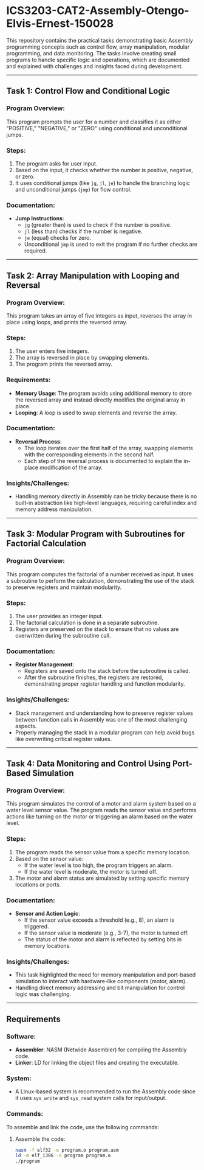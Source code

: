 # ICS3203-CAT2-Assembly-Otengo-Elvis-Ernest-150028

This repository contains the practical tasks demonstrating basic Assembly programming concepts such as control flow, array manipulation, modular programming, and data monitoring. The tasks involve creating small programs to handle specific logic and operations, which are documented and explained with challenges and insights faced during development.

---

## Task 1: Control Flow and Conditional Logic

### Program Overview:
This program prompts the user for a number and classifies it as either "POSITIVE," "NEGATIVE," or "ZERO" using conditional and unconditional jumps.

### Steps:
1. The program asks for user input.
2. Based on the input, it checks whether the number is positive, negative, or zero.
3. It uses conditional jumps (like `jg`, `jl`, `je`) to handle the branching logic and unconditional jumps (`jmp`) for flow control.

### Documentation:
- **Jump Instructions**: 
   - `jg` (greater than) is used to check if the number is positive.
   - `jl` (less than) checks if the number is negative.
   - `je` (equal) checks for zero.
   - Unconditional `jmp` is used to exit the program if no further checks are required.

---

## Task 2: Array Manipulation with Looping and Reversal

### Program Overview:
This program takes an array of five integers as input, reverses the array in place using loops, and prints the reversed array.

### Steps:
1. The user enters five integers.
2. The array is reversed in place by swapping elements.
3. The program prints the reversed array.

### Requirements:
- **Memory Usage**: The program avoids using additional memory to store the reversed array and instead directly modifies the original array in place.
- **Looping**: A loop is used to swap elements and reverse the array.

### Documentation:
- **Reversal Process**: 
   - The loop iterates over the first half of the array, swapping elements with the corresponding elements in the second half.
   - Each step of the reversal process is documented to explain the in-place modification of the array.

### Insights/Challenges:
- Handling memory directly in Assembly can be tricky because there is no built-in abstraction like high-level languages, requiring careful index and memory address manipulation.

---

## Task 3: Modular Program with Subroutines for Factorial Calculation

### Program Overview:
This program computes the factorial of a number received as input. It uses a subroutine to perform the calculation, demonstrating the use of the stack to preserve registers and maintain modularity.

### Steps:
1. The user provides an integer input.
2. The factorial calculation is done in a separate subroutine.
3. Registers are preserved on the stack to ensure that no values are overwritten during the subroutine call.

### Documentation:
- **Register Management**:
   - Registers are saved onto the stack before the subroutine is called.
   - After the subroutine finishes, the registers are restored, demonstrating proper register handling and function modularity.
   
### Insights/Challenges:
- Stack management and understanding how to preserve register values between function calls in Assembly was one of the most challenging aspects.
- Properly managing the stack in a modular program can help avoid bugs like overwriting critical register values.

---

## Task 4: Data Monitoring and Control Using Port-Based Simulation

### Program Overview:
This program simulates the control of a motor and alarm system based on a water level sensor value. The program reads the sensor value and performs actions like turning on the motor or triggering an alarm based on the water level.

### Steps:
1. The program reads the sensor value from a specific memory location.
2. Based on the sensor value:
   - If the water level is too high, the program triggers an alarm.
   - If the water level is moderate, the motor is turned off.
3. The motor and alarm status are simulated by setting specific memory locations or ports.

### Documentation:
- **Sensor and Action Logic**:
   - If the sensor value exceeds a threshold (e.g., 8), an alarm is triggered.
   - If the sensor value is moderate (e.g., 3-7), the motor is turned off.
   - The status of the motor and alarm is reflected by setting bits in memory locations.

### Insights/Challenges:
- This task highlighted the need for memory manipulation and port-based simulation to interact with hardware-like components (motor, alarm).
- Handling direct memory addressing and bit manipulation for control logic was challenging.

---

## Requirements

### Software:
- **Assembler**: NASM (Netwide Assembler) for compiling the Assembly code.
- **Linker**: LD for linking the object files and creating the executable.

### System:
- A Linux-based system is recommended to run the Assembly code since it uses `sys_write` and `sys_read` system calls for input/output.

### Commands:
To assemble and link the code, use the following commands:
1. Assemble the code:
   ```bash
   nasm -f elf32 -o program.o program.asm
   ld -m elf_i386 -o program program.o
   ./program

